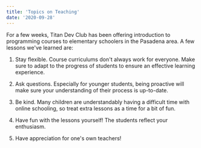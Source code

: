 ```yaml
---
title: 'Topics on Teaching'
date: '2020-09-28'
---
```


For a few weeks, Titan Dev Club has been offering introduction to programming courses to elementary schoolers in the Pasadena area. A few lessons we've learned are:

1. Stay flexible. Course curriculums don't always work for everyone. Make sure to adapt to the progress of students to ensure an effective learning experience.

2. Ask questions. Especially for younger students, being proactive will make sure your understanding of their process is up-to-date.

3. Be kind. Many children are understandably having a difficult time with online schooling, so treat extra lessons as a time for a bit of fun.

4. Have fun with the lessons yourself! The students reflect your enthusiasm.

5. Have appreciation for one's own teachers!
